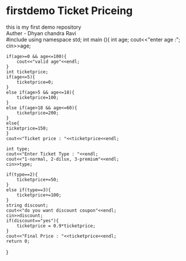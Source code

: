 # firstdemo Ticket Priceing
this is my first demo repository
<br>
Auther - Dhyan chandra Ravi
<br>
#include<iostream>
using namespace std;
int main (){
    int age;
    cout<<"enter age :";
    cin>>age;

    if(age>=0 && age<=100){
        cout<<"valid age"<<endl;
    }
    int ticketprice;
    if(age<=5){
        ticketprice=0;
    }
    else if(age>5 && age<=18){
        ticketprice=100;
    }
    else if(age>18 && age<=60){
        ticketprice=200;
    }
    else{
    ticketprice=150;
    }
    cout<<"Ticket price : "<<ticketprice<<endl;

    int type;
    cout<<"Enter Ticket Type : "<<endl;
    cout<<"1-normal, 2-dilux, 3-premium"<<endl;
    cin>>type;

    if(type==2){
        ticketprice+=50;
    }
    else if(type==3){
        ticketprice+=100;
    }
    string discount;
    cout<<"do you want discount coupon"<<endl;
    cin>>discount;
    if(discount=="yes"){
        ticketprice = 0.9*ticketprice;
    }
    cout<<"Final Price : "<<ticketprice<<endl;
    return 0;
}
